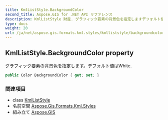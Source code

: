 ```yaml
---
title: KmlListStyle.BackgroundColor
second_title: Aspose.GIS for .NET API リファレンス
description: KmlListStyle 財産. グラフィック要素の背景色を指定しますデフォルト値はWhite.
type: docs
weight: 20
url: /ja/net/aspose.gis.formats.kml.styles/kmlliststyle/backgroundcolor/
---
```

## KmlListStyle.BackgroundColor property

グラフィック要素の背景色を指定します。デフォルト値はWhite.

```csharp
public Color BackgroundColor { get; set; }
```

### 関連項目

* class [KmlListStyle](../)
* 名前空間 [Aspose.Gis.Formats.Kml.Styles](../../kmlliststyle/)
* 組み立て [Aspose.GIS](../../../)


